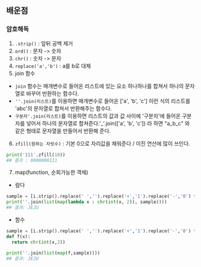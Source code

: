 ## 배운점

### 암호해독

1. `.strip()` : 앞뒤 공백 제거
2. `ord()` : 문자 -> 숫자
3. `chr()` : 숫자 -> 문자
4. `replace('a','b')` : a를 b로 대체
5. join 함수

- `join` 함수는 매개변수로 들어온 리스트에 있는 요소 하나하나를 합쳐서 하나의 문자열로 바꾸어 반환하는 함수다.
- `''.join(리스트)`를 이용하면 매개변수로 들어온 ['a', 'b', 'c'] 이런 식의 리스트를 'abc'의 문자열로 합쳐서 반환해주는 함수다.
- `구분자'.join(리스트)`를 이용하면 리스트의 값과 값 사이에 '구분자'에 들어온 구분자를 넣어서 하나의 문자열로 합쳐준다.'\_'.join(['a', 'b', 'c']) 라 하면 "a_b_c" 와 같은 형태로 문자열을 만들어서 반환해 준다.

6. `zfill(원하는 자릿수)` : 기본 0으로 자리값을 채워준다 / 이진 연산에 많이 쓰인다.

```Python
print('111'.zfill(10))
## 결과 : 0000000111
```

7. map(function, 순회가능한 객체)

- 람다

```Python
sample = [i.strip().replace(' ','').replace('+','1').replace('-','0') for i in text]
print(''.join(list(map(lambda x : chr(int(x, 2)), sample))))
## 결과: JEJU
```

- 함수

```Python
sample = [i.strip().replace(' ','').replace('+','1').replace('-','0') for i in text]
def f(x):
  return chr(int(x,2))

print(''.join(list(map(f,sample))))
## 결과: JEJU
```
